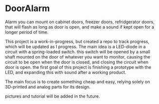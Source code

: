 # DoorAlarm
Alarm you can mount on cabinet doors, freezer doors, refridgerator doors, that will flash as long as door is open, and make a sound if kept open for a longer period of time.

This project is a work-in-progress, but created a repo to track progress, which will be updated as I progress.
The main idea is a LED-diode in a circuit with a spring-loaded switch. this switch will be opened by a small shaft mounted on the door of whatever you want to monitor, causing the circuit to be open when the door is closed, and closing the circuit when door is open. the first goal of this project is finishing a prototype with the LED, and expanding this with sound after a working product.

The main focus is to create something cheap and easy, relying solely on 3D-printed and analog parts for its design.

pictures and tutorial will be added in the future.
